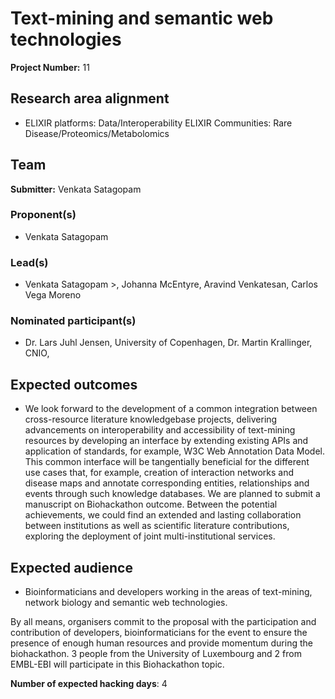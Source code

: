 # Text-mining and semantic web technologies

**Project Number:** 11

## Research area alignment

- ELIXIR platforms: Data/Interoperability 
 ELIXIR Communities: Rare Disease/Proteomics/Metabolomics

## Team

**Submitter:** Venkata Satagopam

### Proponent(s)

- Venkata Satagopam

### Lead(s)

- Venkata Satagopam  >, Johanna McEntyre, Aravind Venkatesan, Carlos Vega Moreno

### Nominated participant(s)

- Dr. Lars Juhl Jensen, University of Copenhagen,
 Dr. Martin Krallinger, CNIO,

## Expected outcomes

- We look forward to the development of a common integration between cross-resource literature knowledgebase projects, delivering advancements on interoperability and accessibility of text-mining resources by developing an interface by extending existing APIs and application of standards, for example, W3C Web Annotation Data Model. This common interface will be tangentially beneficial for the different use cases that, for example, creation of interaction networks and disease maps and annotate corresponding entities, relationships and events through such knowledge databases. We are planned to submit a manuscript on Biohackathon outcome. Between the potential achievements, we could find an extended and lasting collaboration between institutions as well as scientific literature contributions, exploring the deployment of joint multi-institutional services.

## Expected audience

- Bioinformaticians and developers working in the areas of text-mining, network biology and semantic web technologies.
 
 By all means, organisers commit to the proposal with the participation and contribution of developers, bioinformaticians for the event to ensure the presence of enough human resources and provide momentum during the biohackathon. 3 people from the University of Luxembourg and 2 from EMBL-EBI will participate in this Biohackathon topic.

**Number of expected hacking days**: 4

